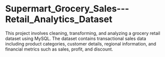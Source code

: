 # Supermart_Grocery_Sales---Retail_Analytics_Dataset
This project involves cleaning, transforming, and analyzing a grocery retail dataset using MySQL. The dataset contains transactional sales data including product categories, customer details, regional information, and financial metrics such as sales, profit, and discount.
